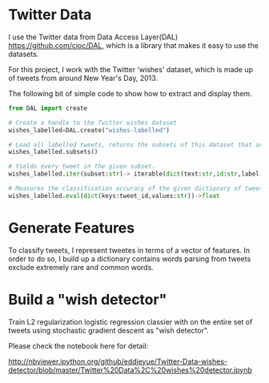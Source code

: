 Twitter Data
============

I use the Twitter data from Data Access Layer(DAL) https://github.com/cioc/DAL, which is a library that makes it easy to use the datasets. 

For this project, I work with the Twitter 'wishes' dataset, which is made up of tweets from around New Year's Day, 2013. 

The following bit of simple code to show how to extract and display them.

```python
from DAL import create

# Create a handle to the Twitter wishes dataset
wishes_labelled=DAL.create("wishes-labelled")

# Load all labelled tweets, returns the subsets of this dataset that are available
wishes_labelled.subsets()

# Yields every tweet in the given subset.
wishes_labelled.iter(subset:str)-> iterable(dict(text:str,id:str,label:str))

# Measures the classification accuracy of the given dictionary of tweet classes.
wishes_labelled.eval(dict(keys:tweet_id,values:str))->float
```

Generate Features
=================

To classify tweets, I represent tweetes in terms of a vector of features. In order to do so, I build up a dictionary contains words parsing from tweets exclude extremely rare and common words.

Build a "wish detector"
=======================

Train L2 regularization logistic regression classier with on the entire set of tweets using stochastic gradient descent as "wish detector". 

Please check the notebook here for detail:

http://nbviewer.ipython.org/github/eddieyue/Twitter-Data-wishes-detector/blob/master/Twitter%20Data%2C%20wishes%20detector.ipynb